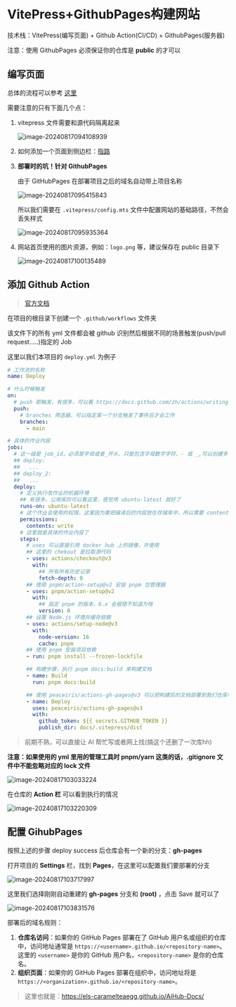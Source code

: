 # VitePress+GithubPages构建网站

技术栈：VitePress(编写页面) + Github Action(CI/CD) + GithubPages(服务器)

注意：使用 GithubPages 必须保证你的仓库是 **public** 的才可以

## 编写页面

总体的流程可以参考 [这里](https://vitepress.dev/zh/guide/getting-started)

需要注意的只有下面几个点：

1. vitepress 文件需要和源代码隔离起来

   ![image-20240817094108939](VitePress+GithubPage%E6%9E%84%E5%BB%BA%E7%BD%91%E7%AB%99.assets/image-20240817094108939.png)

2. 如何添加一个页面到侧边栏：[指路](/guide/在本网站创建一个文档/#创建一篇文章)

3. **部署时的坑！针对 GithubPages**

   由于 GitHubPages 在部署项目之后的域名自动带上项目名称

   ![image-20240817095415843](VitePress+GithubPage%E6%9E%84%E5%BB%BA%E7%BD%91%E7%AB%99.assets/image-20240817095415843.png)

   所以我们需要在 `.vitepress/config.mts` 文件中配置网站的基础路径，不然会丢失样式

   ![image-20240817095935364](VitePress+GithubPage%E6%9E%84%E5%BB%BA%E7%BD%91%E7%AB%99.assets/image-20240817095935364.png)

4. 网站首页使用的图片资源，例如：`logo.png` 等，建议保存在 public 目录下

   ![image-20240817100135489](VitePress+GithubPage%E6%9E%84%E5%BB%BA%E7%BD%91%E7%AB%99.assets/image-20240817100135489.png)

## 添加 Github Action

> [官方文档](https://docs.github.com/zh/actions/writing-workflows/workflow-syntax-for-github-actions)

在项目的根目录下创建一个 `.github/workflows` 文件夹

该文件下的所有 yml 文件都会被 github 识别然后根据不同的场景触发(push/pull request.....)指定的 Job

这里以我们本项目的 `deploy.yml` 为例子

```yaml
# 工作流的名称
name: Deploy

# 什么时候触发
on:
  # push 即触发，有很多，可以看 https://docs.github.com/zh/actions/writing-workflows/choosing-when-your-workflow-runs/events-that-trigger-workflows 这里面
  push:
  	# branches 筛选器，可以指定某一个分支触发了事件后才会工作
    branches:
      - main

# 具体的作业内容
jobs:
  # 这一级是 job_id，必须是字母或者_开头，只能包含字母数字字符、- 或 _,可以创建多个，例如
  ## deploy:
  ##   ...
  ## deploy_2:
  ##   ...
  deploy:
  	# 定义执行改作业的机器环境
  	## 有很多，公用库的可以看这里，感觉用 ubuntu-latest 就好了
    runs-on: ubuntu-latest
    # 这个作业会使用的权限，这里因为要把编译后的内容放在存储库中，所以需要 content.write
    permissions:
      contents: write
    # 这里就是具体的作业内容了
    steps:
      # uses 可以直接引用 docker hub 上的镜像，并使用
      ## 这里的 chekout 是拉取源代码
      - uses: actions/checkout@v3
        with:
          ## 所有所有历史记录
          fetch-depth: 0
      ## 使用 pnpm/action-setup@v2 安装 pnpm 包管理器
      - uses: pnpm/action-setup@v2
        with:
          ## 指定 pnpm 的版本，6.x 会报错不知道为啥
          version: 8
      ## 设置 Node.js 环境并缓存依赖
      - uses: actions/setup-node@v3
        with:
          node-version: 16
          cache: pnpm
      ## 使用 pnpm 安装项目依赖
      - run: pnpm install --frozen-lockfile

      ## 构建步骤，执行 pnpm docs:build 来构建文档
      - name: Build
        run: pnpm docs:build

	  ## 使用 peaceiris/actions-gh-pages@v3 可以把构建后的文档部署到我们仓库中 gh-pages 分支
      - name: Deploy
        uses: peaceiris/actions-gh-pages@v3
        with:
          github_token: ${{ secrets.GITHUB_TOKEN }}
          publish_dir: docs/.vitepress/dist
```

> 前期不熟，可以直接让 AI 帮忙写或者网上找(搞这个还删了一次库hh)

**注意：如果使用的 yml 里用的管理工具时 pnpm/yarn 这类的话，.gitignore 文件中不能忽略对应的 lock 文件**

![image-20240817103033224](VitePress+GithubPage%E6%9E%84%E5%BB%BA%E7%BD%91%E7%AB%99.assets/image-20240817103033224.png)

在仓库的 **Action 栏** 可以看到执行的情况

![image-20240817103220309](VitePress+GithubPage%E6%9E%84%E5%BB%BA%E7%BD%91%E7%AB%99.assets/image-20240817103220309.png)



## 配置 GihubPages

按照上述的步骤 deploy success 后仓库会有一个新的分支：**gh-pages**

打开项目的 **Settings** 栏，找到 **Pages**，在这里可以配置我们要部署的分支

![image-20240817103717997](VitePress+GithubPage%E6%9E%84%E5%BB%BA%E7%BD%91%E7%AB%99.assets/image-20240817103717997.png)

这里我们选择刚刚自动重建的 **gh-pages** 分支和 **(root)** ，点击 Save 就可以了

![image-20240817103831576](VitePress+GithubPage%E6%9E%84%E5%BB%BA%E7%BD%91%E7%AB%99.assets/image-20240817103831576.png)

部署后的域名规则：

1. **仓库名访问**：如果你的 GitHub Pages 部署在了 GitHub 用户名或组织的仓库中，访问地址通常是 `https://<username>.github.io/<repository-name>`。这里的 `<username>` 是你的 GitHub 用户名，`<repository-name>` 是你的仓库名。
2. **组织页面**：如果你的 GitHub Pages 部署在组织中，访问地址将是 `https://<organization>.github.io/<repository-name>`。

> 这里也就是：https://els-caramelteaegg.github.io/AiHub-Docs/









